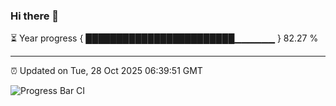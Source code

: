 ### Hi there 👋

⏳ Year progress { ████████████████████████▁▁▁▁▁▁ } 82.27 %

---

⏰ Updated on Tue, 28 Oct 2025 06:39:51 GMT

![Progress Bar CI](https://github.com/DhruviPatel157/GitHub-Actions-Demo/workflows/Progress%20Bar%20CI/badge.svg)
